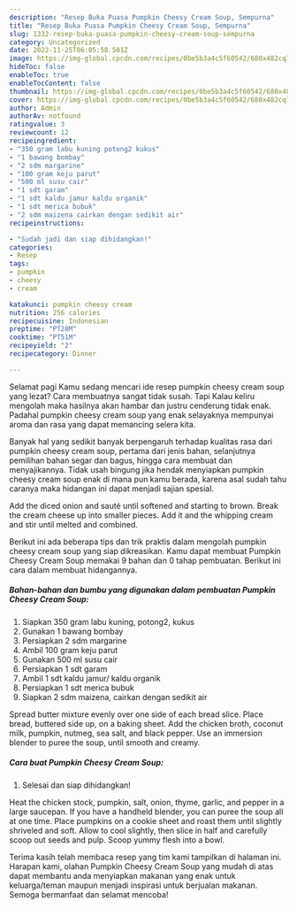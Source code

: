 ```yaml
---
description: "Resep Buka Puasa Pumpkin Cheesy Cream Soup, Sempurna"
title: "Resep Buka Puasa Pumpkin Cheesy Cream Soup, Sempurna"
slug: 1332-resep-buka-puasa-pumpkin-cheesy-cream-soup-sempurna
category: Uncategorized
date: 2022-11-25T06:05:58.501Z
image: https://img-global.cpcdn.com/recipes/0be5b3a4c5f60542/680x482cq70/pumpkin-cheesy-cream-soup-foto-resep-utama.jpg
hideToc: false
enableToc: true
enableTocContent: false
thumbnail: https://img-global.cpcdn.com/recipes/0be5b3a4c5f60542/680x482cq70/pumpkin-cheesy-cream-soup-foto-resep-utama.jpg
cover: https://img-global.cpcdn.com/recipes/0be5b3a4c5f60542/680x482cq70/pumpkin-cheesy-cream-soup-foto-resep-utama.jpg
author: Admin
authorAv: notfound
ratingvalue: 3
reviewcount: 12
recipeingredient:
- "350 gram labu kuning potong2 kukus"
- "1 bawang bombay"
- "2 sdm margarine"
- "100 gram keju parut"
- "500 ml susu cair"
- "1 sdt garam"
- "1 sdt kaldu jamur kaldu organik"
- "1 sdt merica bubuk"
- "2 sdm maizena cairkan dengan sedikit air"
recipeinstructions:

- "Sudah jadi dan siap dihidangkan!"
categories:
- Resep
tags:
- pumpkin
- cheesy
- cream

katakunci: pumpkin cheesy cream 
nutrition: 256 calories
recipecuisine: Indonesian
preptime: "PT28M"
cooktime: "PT51M"
recipeyield: "2"
recipecategory: Dinner

---
```



Selamat pagi Kamu sedang mencari ide resep pumpkin cheesy cream soup yang lezat? Cara membuatnya sangat tidak susah. Tapi Kalau keliru mengolah maka hasilnya akan hambar dan justru cenderung tidak enak. Padahal pumpkin cheesy cream soup yang enak selayaknya mempunyai aroma dan rasa yang dapat memancing selera kita.


Banyak hal yang sedikit banyak berpengaruh terhadap kualitas rasa dari pumpkin cheesy cream soup, pertama dari jenis bahan, selanjutnya pemilihan bahan segar dan bagus, hingga cara membuat dan menyajikannya. Tidak usah bingung jika hendak menyiapkan pumpkin cheesy cream soup enak di mana pun kamu berada, karena asal sudah tahu caranya maka hidangan ini dapat menjadi sajian spesial.

Add the diced onion and sauté until softened and starting to brown. Break the cream cheese up into smaller pieces. Add it and the whipping cream and stir until melted and combined.


Berikut ini ada beberapa tips dan trik praktis dalam mengolah pumpkin cheesy cream soup yang siap dikreasikan. Kamu dapat membuat Pumpkin Cheesy Cream Soup memakai 9 bahan dan 0 tahap pembuatan. Berikut ini cara dalam membuat hidangannya.

<!--inarticleads1-->

##### Bahan-bahan dan bumbu yang digunakan dalam pembuatan Pumpkin Cheesy Cream Soup:

1. Siapkan 350 gram labu kuning, potong2, kukus
1. Gunakan 1 bawang bombay
1. Persiapkan 2 sdm margarine
1. Ambil 100 gram keju parut
1. Gunakan 500 ml susu cair
1. Persiapkan 1 sdt garam
1. Ambil 1 sdt kaldu jamur/ kaldu organik
1. Persiapkan 1 sdt merica bubuk
1. Siapkan 2 sdm maizena, cairkan dengan sedikit air


Spread butter mixture evenly over one side of each bread slice. Place bread, buttered side up, on a baking sheet. Add the chicken broth, coconut milk, pumpkin, nutmeg, sea salt, and black pepper. Use an immersion blender to puree the soup, until smooth and creamy. 

<!--inarticleads2-->

##### Cara buat Pumpkin Cheesy Cream Soup:


1. Selesai dan siap dihidangkan!

Heat the chicken stock, pumpkin, salt, onion, thyme, garlic, and pepper in a large saucepan. If you have a handheld blender, you can puree the soup all at one time. Place pumpkins on a cookie sheet and roast them until slightly shriveled and soft. Allow to cool slightly, then slice in half and carefully scoop out seeds and pulp. Scoop yummy flesh into a bowl. 

Terima kasih telah membaca resep yang tim kami tampilkan di halaman ini. Harapan kami, olahan Pumpkin Cheesy Cream Soup yang mudah di atas dapat membantu anda menyiapkan makanan yang enak untuk keluarga/teman maupun menjadi inspirasi untuk berjualan makanan. Semoga bermanfaat dan selamat mencoba!
